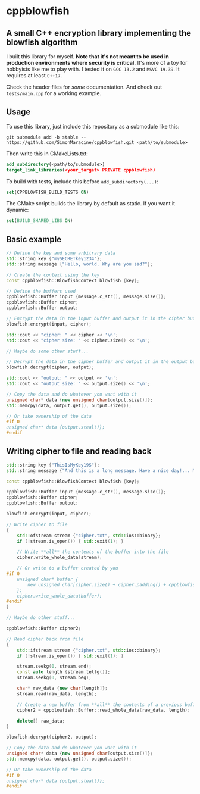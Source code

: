 # cppblowfish

## A small C++ encryption library implementing the blowfish algorithm

I built this library for myself. **Note that it's not meant to be used in production environments where
security is critical.** It's more of a toy for hobbyists like me to play with. I tested it on
`GCC 13.2` and `MSVC 19.39`. It requires at least `C++17`.

Check the header files for _some_ documentation. And check out `tests/main.cpp` for a working
example.

## Usage

To use this library, just include this repository as a submodule like this:

`git submodule add -b stable -- https://github.com/SimonMaracine/cppblowfish.git <path/to/submodule>`

Then write this in CMakeLists.txt:

```cmake
add_subdirectory(<path/to/submodule>)
target_link_libraries(<your_target> PRIVATE cppblowfish)
```

To build with tests, include this before `add_subdirectory(...)`:

```cmake
set(CPPBLOWFISH_BUILD_TESTS ON)
```

The CMake script builds the library by default as static. If you want it dynamic:

```cmake
set(BUILD_SHARED_LIBS ON)
```

## Basic example

```c++
// Define the key and some arbitrary data
std::string key {"mySECRETkey1234"};
std::string message {"Hello, world. Why are you sad?"};

// Create the context using the key
const cppblowfish::BlowfishContext blowfish {key};

// Define the buffers used
cppblowfish::Buffer input {message.c_str(), message.size()};
cppblowfish::Buffer cipher;
cppblowfish::Buffer output;

// Encrypt the data in the input buffer and output it in the cipher buffer
blowfish.encrypt(input, cipher);

std::cout << "cipher: " << cipher << '\n';
std::cout << "cipher size: " << cipher.size() << '\n';

// Maybe do some other stuff...

// Decrypt the data in the cipher buffer and output it in the output buffer
blowfish.decrypt(cipher, output);

std::cout << "output: " << output << '\n';
std::cout << "output size: " << output.size() << '\n';

// Copy the data and do whatever you want with it
unsigned char* data {new unsigned char[output.size()]};
std::memcpy(data, output.get(), output.size());

// Or take ownership of the data
#if 0
unsigned char* data {output.steal()};
#endif
```

## Writing cipher to file and reading back

```c++
std::string key {"ThisIsMyKey19S"};
std::string message {"And this is a long message. Have a nice day!... Maybe it works. If you read this, then it works."};

const cppblowfish::BlowfishContext blowfish {key};

cppblowfish::Buffer input {message.c_str(), message.size()};
cppblowfish::Buffer cipher;
cppblowfish::Buffer output;

blowfish.encrypt(input, cipher);

// Write cipher to file
{
    std::ofstream stream {"cipher.txt", std::ios::binary};
    if (!stream.is_open()) { std::exit(1); }

    // Write **all** the contents of the buffer into the file
    cipher.write_whole_data(stream);

    // Or write to a buffer created by you
#if 0
    unsigned char* buffer {
        new unsigned char[cipher.size() + cipher.padding() + cppblowfish::BUFFER_OFFSET]
    };
    cipher.write_whole_data(buffer);
#endif
}

// Maybe do other stuff...

cppblowfish::Buffer cipher2;

// Read cipher back from file
{
    std::ifstream stream {"cipher.txt", std::ios::binary};
    if (!stream.is_open()) { std::exit(1); }

    stream.seekg(0, stream.end);
    const auto length {stream.tellg()};
    stream.seekg(0, stream.beg);

    char* raw_data {new char[length]};
    stream.read(raw_data, length);

    // Create a new buffer from **all** the contents of a previous buffer
    cipher2 = cppblowfish::Buffer::read_whole_data(raw_data, length);

    delete[] raw_data;
}

blowfish.decrypt(cipher2, output);

// Copy the data and do whatever you want with it
unsigned char* data {new unsigned char[output.size()]};
std::memcpy(data, output.get(), output.size());

// Or take ownership of the data
#if 0
unsigned char* data {output.steal()};
#endif
```
